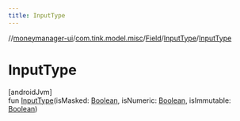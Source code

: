 ```yaml
---
title: InputType
---
```

//[moneymanager-ui](../../../../index.html)/[com.tink.model.misc](../../index.html)/[Field](../index.html)/[InputType](index.html)/[InputType](-input-type.html)



# InputType



[androidJvm]\
fun [InputType](-input-type.html)(isMasked: [Boolean](https://kotlinlang.org/api/latest/jvm/stdlib/kotlin/-boolean/index.html), isNumeric: [Boolean](https://kotlinlang.org/api/latest/jvm/stdlib/kotlin/-boolean/index.html), isImmutable: [Boolean](https://kotlinlang.org/api/latest/jvm/stdlib/kotlin/-boolean/index.html))




